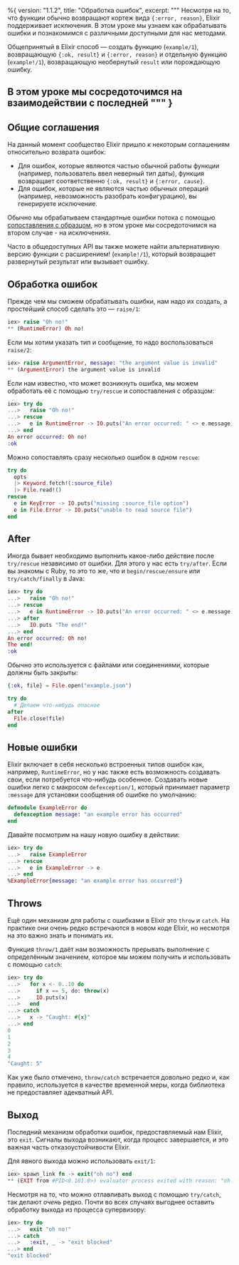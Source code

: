 %{
  version: "1.1.2",
  title: "Обработка ошибок",
  excerpt: """
  Несмотря на то, что функции обычно возвращают кортеж вида `{:error, reason}`, Elixir поддерживает исключения. В этом уроке мы узнаем как обрабатывать ошибки и познакомимся с различными доступными для нас методами.
  
  Общепринятый в Elixir способ — создать функцию (`example/1`), возвращающую `{:ok, result}` и `{:error, reason}` и отдельную функцию (`example!/1`), возвращающую необернутый `result` или порождающую ошибку.
  
  В этом уроке мы сосредоточимся на взаимодействии с последней
  """
}
---

## Общие соглашения

На данный момент сообщество Elixir пришло к некоторым соглашениям относительно возврата ошибок:

* Для ошибок, которые являются частью обычной работы функции (например, пользователь ввел неверный тип даты), функция возвращает соответственно `{:ok, result}` и `{:error, cause}`.
* Для ошибок, которые не являются частью обычных операций (например, невозможность разобрать конфигурацию), вы генерируете исключение.

Обычно мы обрабатываем стандартные ошибки потока с помощью [сопоставления с образцом](/ru/lessons/basics/pattern_matching), но в этом уроке мы сосредоточимся на втором случае - на исключениях.

Часто в общедоступных API вы также можете найти альтернативную версию функции с расширением! (`example!/1`), который возвращает развернутый результат или вызывает ошибку.

## Обработка ошибок

Прежде чем мы сможем обрабатывать ошибки, нам надо их создать, а простейший способ сделать это — `raise/1`:

```elixir
iex> raise "Oh no!"
** (RuntimeError) Oh no!
```

Если мы хотим указать тип и сообщение, то надо воспользоваться `raise/2`:

```elixir
iex> raise ArgumentError, message: "the argument value is invalid"
** (ArgumentError) the argument value is invalid
```

Если нам известно, что может возникнуть ошибка, мы можем обработать её с помощью `try/rescue` и сопоставления с образцом:

```elixir
iex> try do
...>   raise "Oh no!"
...> rescue
...>   e in RuntimeError -> IO.puts("An error occurred: " <> e.message)
...> end
An error occurred: Oh no!
:ok
```

Можно сопоставлять сразу несколько ошибок в одном `rescue`:

```elixir
try do
  opts
  |> Keyword.fetch!(:source_file)
  |> File.read!()
rescue
  e in KeyError -> IO.puts("missing :source_file option")
  e in File.Error -> IO.puts("unable to read source file")
end
```

## After

Иногда бывает необходимо выполнить какое-либо действие после `try/rescue` независимо от ошибки.
Для этого у нас есть `try/after`.
Если вы знакомы с Ruby, то это то же, что и `begin/rescue/ensure` или `try/catch/finally` в Java:

```elixir
iex> try do
...>   raise "Oh no!"
...> rescue
...>   e in RuntimeError -> IO.puts("An error occurred: " <> e.message)
...> after
...>   IO.puts "The end!"
...> end
An error occurred: Oh no!
The end!
:ok
```

Обычно это используется с файлами или соединениями, которые должны быть закрыты:

```elixir
{:ok, file} = File.open("example.json")

try do
  # Делаем что-нибудь опасное
after
  File.close(file)
end
```

## Новые ошибки

Elixir включает в себя несколько встроенных типов ошибок как, например, `RuntimeError`, но у нас также есть возможность создавать свои, если потребуется что-нибудь особенное.
Создавать новые ошибки легко с макросом `defexception/1`, который принимает параметр `:message` для установки сообщения об ошибке по умолчанию:

```elixir
defmodule ExampleError do
  defexception message: "an example error has occurred"
end
```

Давайте посмотрим на нашу новую ошибку в действии:

```elixir
iex> try do
...>   raise ExampleError
...> rescue
...>   e in ExampleError -> e
...> end
%ExampleError{message: "an example error has occurred"}
```

## Throws

Ещё один механизм для работы с ошибками в Elixir это `throw` и `catch`.
На практике они очень редко встречаются в новом коде Elixir, но несмотря на это важно знать и понимать их.

Функция `throw/1` даёт нам возможность прерывать выполнение с определённым значением, которое мы можем получить и использовать с помощью `catch`:

```elixir
iex> try do
...>   for x <- 0..10 do
...>     if x == 5, do: throw(x)
...>     IO.puts(x)
...>   end
...> catch
...>   x -> "Caught: #{x}"
...> end
0
1
2
3
4
"Caught: 5"
```

Как уже было отмечено, `throw/catch` встречается довольно редко и, как правило, используется в качестве временной меры, когда библиотека не предоставляет адекватный API.

## Выход

Последний механизм обработки ошибок, предоставляемый нам Elixir, это `exit`.
Сигналы выхода возникают, когда процесс завершается, и это важная часть отказоустойчивости Elixir.

Для явного выхода можно использовать `exit/1`:

```elixir
iex> spawn_link fn -> exit("oh no") end
** (EXIT from #PID<0.101.0>) evaluator process exited with reason: "oh no"
```

Несмотря на то, что можно отлавливать выход с помощью `try/catch`, так делают _очень_ редко.
Почти во всех случаях выгоднее оставить обработку выхода из процесса супервизору:

```elixir
iex> try do
...>   exit "oh no!"
...> catch
...>   :exit, _ -> "exit blocked"
...> end
"exit blocked"
```
